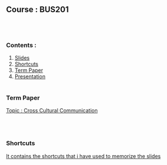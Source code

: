 ## Course : **BUS201**
&nbsp;<br>
&nbsp;<br>

### Contents :
1. [Slides](https://github.com/md-mostafa/BUS201/tree/main/BUS201/SLIDES)
2. [Shortcuts](https://github.com/md-mostafa/BUS201/tree/main/BUS201/Shortcuts)
3. [Term Paper](https://github.com/md-mostafa/BUS201/tree/main/BUS201/Term%20Paper)
4. [Presentation](https://github.com/md-mostafa/BUS201/tree/main/BUS201/Presentation)
&nbsp;<br>
&nbsp;<br>


### Term Paper
[Topic : Cross Cultural Communication](https://github.com/md-mostafa/BUS201/tree/main/BUS201/Term%20Paper)

&nbsp;<br>
&nbsp;<br>

### Shortcuts
[It contains the shortcuts that i have used to memorize the slides](https://github.com/md-mostafa/BUS201/tree/main/BUS201/Shortcuts)

